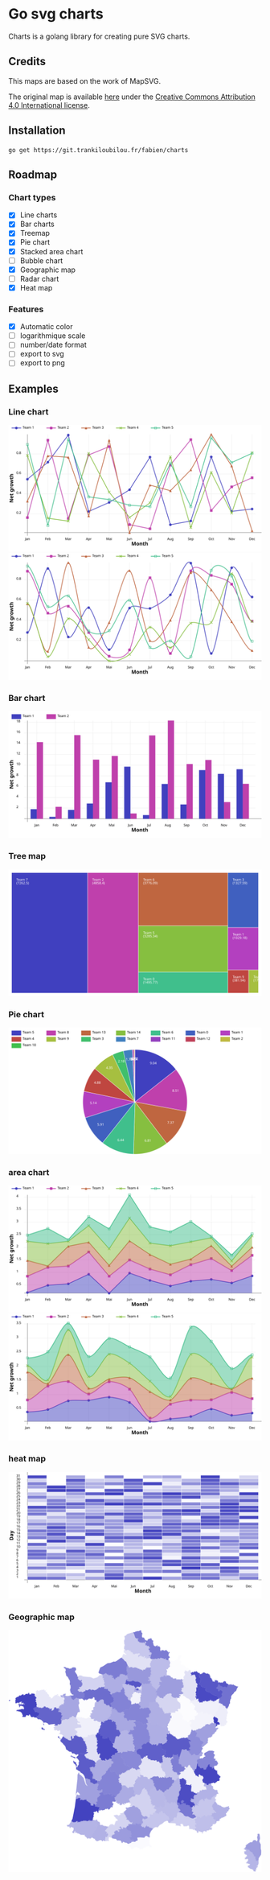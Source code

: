 # Go svg charts

Charts is a golang library for creating pure SVG charts.

## Credits

This maps are based on the work of MapSVG.

The original map is available [here](https://mapsvg.com/maps/austria) under the [Creative Commons Attribution 4.0 International license](https://creativecommons.org/licenses/by/4.0/).

## Installation

```
go get https://git.trankiloubilou.fr/fabien/charts
```

## Roadmap

### Chart types

- [x] Line charts
- [x] Bar charts
- [x] Treemap
- [x] Pie chart
- [x] Stacked area chart
- [ ] Bubble chart
- [x] Geographic map
- [ ] Radar chart
- [x] Heat map

### Features

- [x] Automatic color
- [ ] logarithmique scale
- [ ] number/date format
- [ ] export to svg
- [ ] export to png

## Examples
### Line chart
![line chart](https://github.com/fabienmasson/go-svg-charts/blob/main/examples/linechart.svg)
![line chart](https://github.com/fabienmasson/go-svg-charts/blob/main/examples/linechartbezier.svg)
### Bar chart
![bar chart](https://github.com/fabienmasson/go-svg-charts/blob/main/examples/barchart.svg)
### Tree map
![treemap](https://github.com/fabienmasson/go-svg-charts/blob/main/examples/treemapchart.svg)
### Pie chart
![pie chart](https://github.com/fabienmasson/go-svg-charts/blob/main/examples/piechart.svg)
### area chart
![pie chart](https://github.com/fabienmasson/go-svg-charts/blob/main/examples/areachart.svg)
![pie chart bezier](https://github.com/fabienmasson/go-svg-charts/blob/main/examples/areachartbezier.svg)
### heat map
![Heat map](https://github.com/fabienmasson/go-svg-charts/blob/main/examples/heatmap.svg)
### Geographic map
![Geo map](https://github.com/fabienmasson/go-svg-charts/blob/main/examples/geomap.svg)


